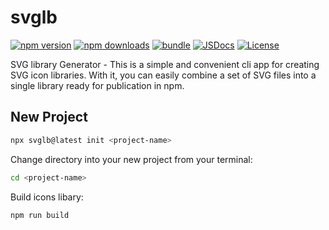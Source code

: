 # svglb

[![npm version][npm-version-src]][npm-version-href]
[![npm downloads][npm-downloads-src]][npm-downloads-href]
[![bundle][bundle-src]][bundle-href]
[![JSDocs][jsdocs-src]][jsdocs-href]
[![License][license-src]][license-href]

SVG library Generator - This is a simple and convenient cli app for creating SVG icon libraries. With it, you can easily combine a set of SVG files into a single library ready for publication in npm.

## New Project

```bash
npx svglb@latest init <project-name>
```

Change directory into your new project from your terminal:

```bash
cd <project-name>
```

Build icons libary:

```bash
npm run build
```

<!-- Badges -->

[npm-version-src]: https://img.shields.io/npm/v/svglb?style=flat&colorA=080f12&colorB=1fa669
[npm-version-href]: https://npmjs.com/package/svglb
[npm-downloads-src]: https://img.shields.io/npm/dm/svglb?style=flat&colorA=080f12&colorB=1fa669
[npm-downloads-href]: https://npmjs.com/package/svglb
[bundle-src]: https://img.shields.io/bundlephobia/minzip/svglb?style=flat&colorA=080f12&colorB=1fa669&label=minzip
[bundle-href]: https://bundlephobia.com/result?p=svglb
[license-src]: https://img.shields.io/github/license/antfu/svglb.svg?style=flat&colorA=080f12&colorB=1fa669
[license-href]: https://github.com/antfu/svglb/blob/main/LICENSE
[jsdocs-src]: https://img.shields.io/badge/jsdocs-reference-080f12?style=flat&colorA=080f12&colorB=1fa669
[jsdocs-href]: https://www.jsdocs.io/package/svglb
